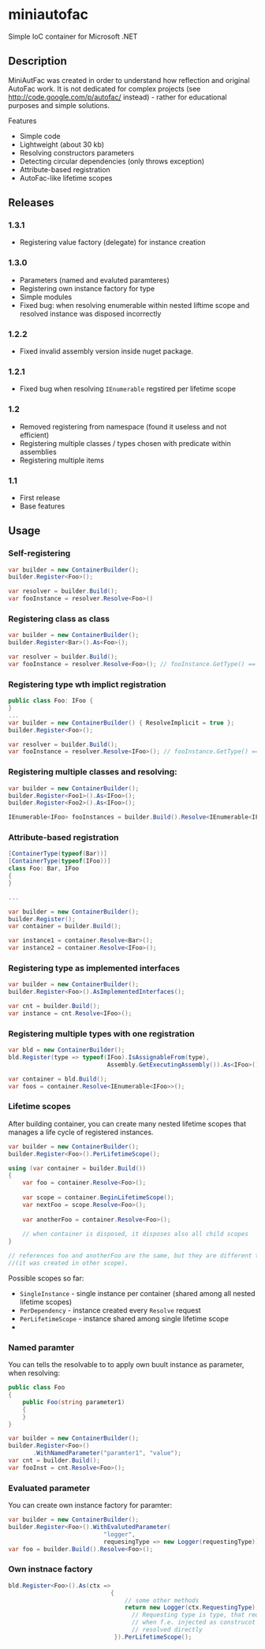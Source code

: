 miniautofac
===========

Simple IoC container for Microsoft .NET

Description
-----------

MiniAutFac was created in order to understand how reflection and original AutoFac work. It is not dedicated for complex projects (see http://code.google.com/p/autofac/ instead) - rather for educational purposes and simple solutions.

Features
* Simple code 
* Lightweight (about 30 kb)
* Resolving constructors parameters
* Detecting circular dependencies (only throws exception)
* Attribute-based registration
* AutoFac-like lifetime scopes

Releases
-----------

### 1.3.1
* Registering value factory (delegate) for instance creation

### 1.3.0
* Parameters (named and evaluted paramteres)
* Registering own instance factory for type
* Simple modules
* Fixed bug: when resolving enumerable within nested liftime scope and resolved instance was disposed incorrectly

### 1.2.2
* Fixed invalid assembly version inside nuget package.

### 1.2.1
* Fixed bug when resolving `IEnumerable` regstired per lifetime scope

### 1.2
* Removed registering from namespace (found it useless and not efficient)
* Registering multiple classes / types chosen with predicate within assemblies
* Registering multiple items

### 1.1
* First release
* Base features


Usage
-----------

### Self-registering
```c#
var builder = new ContainerBuilder();
builder.Register<Foo>();

var resolver = builder.Build();
var fooInstance = resolver.Resolve<Foo>()
```

### Registering class as class
```c#
var builder = new ContainerBuilder();
builder.Register<Bar>().As<Foo>();

var resolver = builder.Build();
var fooInstance = resolver.Resolve<Foo>(); // fooInstance.GetType() == typeof(Bar)
```

### Registering type wth implict registration

```c#
public class Foo: IFoo {
}
...
var builder = new ContainerBuilder() { ResolveImplicit = true };
builder.Register<Foo>();

var resolver = builder.Build();
var fooInstance = resolver.Resolve<IFoo>(); // fooInstance.GetType() == typeof(Foo)
```


### Registering multiple classes and resolving:
```c#
var builder = new ContainerBuilder();
builder.Register<Foo1>().As<IFoo>();
builder.Register<Foo2>().As<IFoo>();

IEnumerable<IFoo> fooInstances = builder.Build().Resolve<IEnumerable<IFoo>>();
```

### Attribute-based registration
```c#
[ContainerType(typeof(Bar))]
[ContainerType(typeof(IFoo))]
class Foo: Bar, IFoo
{
}

...

var builder = new ContainerBuilder();
builder.Register();
var container = builder.Build();

var instance1 = container.Resolve<Bar>();
var instance2 = container.Resolve<IFoo>();
```

### Registering type as implemented interfaces
```c#
var builder = new ContainerBuilder();
builder.Register<Foo>().AsImplementedInterfaces();

var cnt = builder.Build();
var instance = cnt.Resolve<IFoo>();
```

### Registering multiple types with one registration
```c#
var bld = new ContainerBuilder();
bld.Register(type => typeof(IFoo).IsAssignableFrom(type), 
                            Assembly.GetExecutingAssembly()).As<IFoo>();

var container = bld.Build();
var foos = container.Resolve<IEnumerable<IFoo>>();
```

### Lifetime scopes

After building container, you can create many nested lifetime scopes that manages a life cycle of registered instances.

```c#
var builder = new ContainerBuilder();
builder.Register<Foo>().PerLifetimeScope();

using (var container = builder.Build())
{
    var foo = container.Resolve<Foo>();
    
    var scope = container.BeginLifetimeScope();
    var nextFoo = scope.Resolve<Foo>();
    
    var anotherFoo = container.Resolve<Foo>();
    
    // when container is disposed, it disposes also all child scopes
}

// references foo and anotherFoo are the same, but they are different to nextFoo 
//(it was created in other scope).
```

Possible scopes so far:
* `SingleInstance` - single instance per container (shared among all nested lifetime scopes)
* `PerDependency` - instance created every `Resolve` request
* `PerLifetimeScope` - instance shared among single lifetime scope
* 

### Named paramter
You can tells the resolvable to to apply own buult instance as parameter, when resolving:

```c#
public class Foo
{
    public Foo(string parameter1) 
    {
    }
}

var builder = new ContainerBuilder();
builder.Register<Foo>()
       .WithNamedParameter("paramter1", "value");
var cnt = builder.Build();
var fooInst = cnt.Resolve<Foo>();
```

### Evaluated parameter
You can create own instance factory for paramter:

```c#
var builder = new ContainerBuilder();
builder.Register<Foo>().WithEvalutedParameter(
                           "logger", 
                           requesingType => new Logger(requestingType));
var foo = builder.Build().Resolve<Foo>();
```
### Own instnace factory
```c#
bld.Register<Foo>().As(ctx =>
                             {
                                 // some other methods
                                 return new Logger(ctx.RequestingType); 
                                   // Requesting type is type, that request that instance
                                   // when f.e. injected as construcot parameter. Can be null, if type
                                   // resolved directly
                              }).PerLifetimeScope();
```

